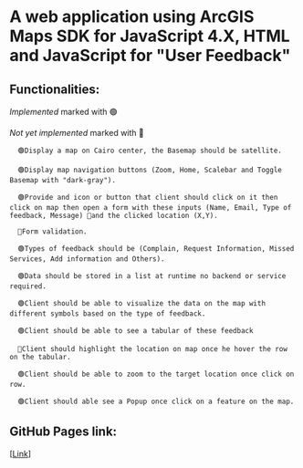 # A web application using ArcGIS Maps SDK for JavaScript 4.X, HTML and JavaScript for "User Feedback"


## Functionalities:



  *Implemented* marked with 🟢


  *Not yet implemented* marked with 🔴


      🟢Display a map on Cairo center, the Basemap should be satellite.
      
      🟢Display map navigation buttons (Zoom, Home, Scalebar and Toggle Basemap with "dark-gray").
      
      🟢Provide and icon or button that client should click on it then click on map then open a form with these inputs (Name, Email, Type of feedback, Message) 🔴and the clicked location (X,Y).
      
      🔴Form validation.
      
      🟢Types of feedback should be (Complain, Request Information, Missed Services, Add information and Others).
      
      🟢Data should be stored in a list at runtime no backend or service required.
      
      🟢Client should be able to visualize the data on the map with different symbols based on the type of feedback.
      
      🟢Client should be able to see a tabular of these feedback 
      
      🔴Client should highlight the location on map once he hover the row on the tabular.
      
      🟢Client should be able to zoom to the target location once click on row.
      
      🟢Client should able see a Popup once click on a feature on the map.



## GitHub Pages link:
[[Link](https://ahmedh7.github.io/esri-js-api-userfeedback/)]
